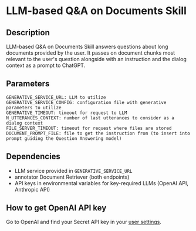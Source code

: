 # LLM-based Q&A on Documents Skill

## Description

LLM-based Q&A on Documents Skill answers questions about long documents provided by the user. It passes on document chunks most relevant to the user's question alongside with an instruction and the dialog context as a prompt to ChatGPT.

## Parameters

```
GENERATIVE_SERVICE_URL: LLM to utilize
GENERATIVE_SERVICE_CONFIG: configuration file with generative parameters to utilize
GENERATIVE_TIMEOUT: timeout for request to LLM
N_UTTERANCES_CONTEXT: number of last utterances to consider as a dialog context
FILE_SERVER_TIMEOUT: timeout for request where files are stored
DOCUMENT_PROMPT_FILE: file to get the instruction from (to insert into prompt guiding the Question Answering model)
```

## Dependencies

- LLM service provided in `GENERATIVE_SERVICE_URL`
- annotator Document Retriever (both endpoints)
- API keys in environmental variables for key-required LLMs (OpenAI API, Anthropic API)


## How to get OpenAI API key

Go to OpenAI and find your Secret API key in your [user settings](https://platform.openai.com/account/api-keys).